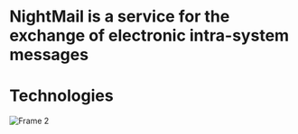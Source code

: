# NightMail is a service for the exchange of electronic intra-system messages  

# Technologies

![Frame 2](https://user-images.githubusercontent.com/92179208/194776212-75ccb916-8534-4f77-9a56-2360d4304394.png)
